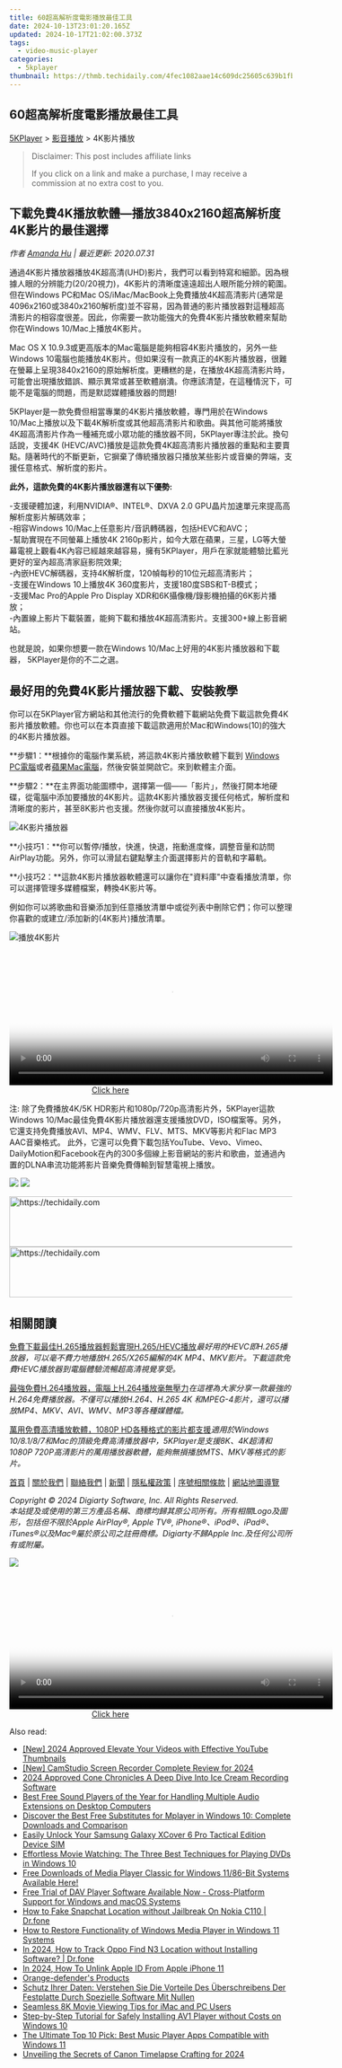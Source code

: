 ```yaml
---
title: 60超高解析度電影播放最佳工具
date: 2024-10-13T23:01:20.165Z
updated: 2024-10-17T21:02:00.373Z
tags:
  - video-music-player
categories:
  - 5kplayer
thumbnail: https://thmb.techidaily.com/4fec1082aae14c609dc25605c639b1fbe3c36aac7cabbe84615d93d1098bb494.jpg
---
```


## 60超高解析度電影播放最佳工具

[5KPlayer](https://tools.techidaily.com/5kplayer/products/) \> [影音播放](https://tools.techidaily.com/5kplayer/video-music-player/) \> 4K影片播放

>  Disclaimer: This post includes affiliate links
>
>  If you click on a link and make a purchase, I may receive a commission at no extra cost to you.
>

## 下載免費4K播放軟體—播放3840x2160超高解析度4K影片的最佳選擇

 _作者 [Amanda Hu](https://www.quora.com/profile/Amanda-Hu-21) | 最近更新: 2020.07.31_

通過4K影片播放器播放4K超高清(UHD)影片，我們可以看到特寫和細節。因為根據人眼的分辨能力(20/20視力)，4K影片的清晰度遠遠超出人眼所能分辨的範圍。但在Windows PC和Mac OS/iMac/MacBook上免費播放4K超高清影片(通常是4096x2160或3840x2160解析度)並不容易，因為普通的影片播放器對這種超高清影片的相容度很差。因此，你需要一款功能強大的免費4K影片播放軟體來幫助你在Windows 10/Mac上播放4K影片。

Mac OS X 10.9.3或更高版本的Mac電腦是能夠相容4K影片播放的，另外一些Windows 10電腦也能播放4K影片。但如果沒有一款真正的4K影片播放器，很難在螢幕上呈現3840x2160的原始解析度。更糟糕的是，在播放4K超高清影片時，可能會出現播放錯誤、顯示異常或甚至軟體崩潰。你應該清楚，在這種情況下，可能不是電腦的問題，而是默認媒體播放器的問題!

5KPlayer是一款免費但相當專業的4K影片播放軟體，專門用於在Windows 10/Mac上播放以及下載4K解析度或其他超高清影片和歌曲。與其他可能將播放4K超高清影片作為一種補充或小眾功能的播放器不同，5KPlayer專注於此。換句話說，支援4K (HEVC/AVC)播放是這款免費4K超高清影片播放器的重點和主要賣點。隨著時代的不斷更新，它摒棄了傳統播放器只播放某些影片或音樂的弊端，支援任意格式、解析度的影片。

**此外，這款免費的4K影片播放器還有以下優勢:**

\-支援硬體加速，利用NVIDIA®、INTEL®、DXVA 2.0 GPU晶片加速單元來提高高解析度影片解碼效率；  
 \-相容Windows 10/Mac上任意影片/音訊轉碼器，包括HEVC和AVC；  
 \-幫助實現在不同螢幕上播放4K 2160p影片，如今大眾在蘋果，三星，LG等大螢幕電視上觀看4K內容已經越來越容易，擁有5KPlayer，用戶在家就能體驗比藍光更好的室內超高清家庭影院效果;  
\-內嵌HEVC解碼器，支持4K解析度，120幀每秒的10位元超高清影片；  
\-支援在Windows 10上播放4K 360度影片，支援180度SBS和T-B模式；  
\-支援Mac Pro的Apple Pro Display XDR和6K攝像機/錄影機拍攝的6K影片播放；  
\-內置線上影片下載裝置，能夠下載和播放4K超高清影片。支援300+線上影音網站。

也就是說，如果你想要一款在Windows 10/Mac上好用的4K影片播放器和下載器， 5KPlayer是你的不二之選。

## 最好用的免費4K影片播放器下載、安裝教學

你可以在5KPlayer官方網站和其他流行的免費軟體下載網站免費下載這款免費4K影片播放軟體。你也可以在本頁直接下載這款適用於Mac和Windows(10)的強大的4K影片播放器。

**步驟1：**根據你的電腦作業系統，將這款4K影片播放軟體下載到 [Windows PC電腦](https://tools.techidaily.com/5kplayer/products/)或者[蘋果Mac電腦](https://tools.techidaily.com/5kplayer/products/)，然後安裝並開啟它。來到軟體主介面。

**步驟2：**在主界面功能圖標中，選擇第一個——「影片」，然後打開本地硬碟，從電腦中添加要播放的4K影片。這款4K影片播放器支援任何格式，解析度和清晰度的影片，甚至8K影片也支援。然後你就可以直接播放4K影片。 

![4K影片播放器](https://www.5kplayer.com/video-music-player-zh/img/5k-jp.jpg) 

**小技巧1：**你可以暫停/播放，快進，快退，拖動進度條，調整音量和訪問AirPlay功能。另外，你可以滑鼠右鍵點擊主介面選擇影片的音軌和字幕軌。

**小技巧2：**這款4K影片播放器軟體還可以讓你在"資料庫"中查看播放清單，你可以選擇管理多媒體檔案，轉換4K影片等。

例如你可以將歌曲和音樂添加到任意播放清單中或從列表中刪除它們；你可以整理你喜歡的或建立/添加新的(4K影片)播放清單。

![播放4K影片](https://www.5kplayer.com/video-music-player-zh/../video-music-player/img/5kplayer-4k.jpg) 

<!-- affiliate ads begin -->
<span id="1983446">
					<video width="576" height="240" style="cursor:pointer"
           poster="//a.impactradius-go.com/display-clicktoplayimage/1983446.png"
           onclick="if(!this.playClicked){this.play();this.setAttribute('controls',true);this.playClicked=true;}">
	   <source src="//a.impactradius-go.com/display-ad/22993-1983446">
	   <img src="//a.impactradius-go.com/display-clicktoplayimage/1983446.png" style="border: none; height: 100%; width: 100%; object-fit: contain">
	</video>
	<div style="width:360px;text-align:center"><a href="javascript:window.open(decodeURIComponent('https%3A%2F%2Fhomestyler.sjv.io%2Fc%2F5597632%2F1983446%2F22993'), '_blank');void(0);">Click here</a></div>
</span>
<img height="0" width="0" src="https://imp.pxf.io/i/5597632/1983446/22993" style="position:absolute;visibility:hidden;" border="0" />
<!-- affiliate ads end -->

注: 除了免費播放4K/5K HDR影片和1080p/720p高清影片外，5KPlayer這款Windows 10/Mac最佳免費4K影片播放器還支援播放DVD，ISO檔案等。另外，它還支持免費播放AVI、MP4、WMV、FLV、MTS、MKV等影片和Flac MP3 AAC音樂格式。 此外，它還可以免費下載包括YouTube、Vevo、Vimeo、DailyMotion和Facebook在內的300多個線上影音網站的影片和歌曲，並通過內置的DLNA串流功能將影片音樂免費傳輸到智慧電視上播放。

[![](https://www.5kplayer.com/video-music-player-zh/../button/freedownwhitewin-zh.png)](https://tools.techidaily.com/5kplayer/products/) [![](https://www.5kplayer.com/video-music-player-zh/../button/freedownwhitemac-zh.png)](https://tools.techidaily.com/5kplayer/products/) 

<!-- affiliate ads begin -->
<a href="https://aligracehair.sjv.io/c/5597632/1972698/19272" target="_top" id="1972698">
  <img src="//a.impactradius-go.com/display-ad/19272-1972698" border="0" alt="https://techidaily.com" width="728" height="90"/>
</a>
<img height="0" width="0" src="https://aligracehair.sjv.io/i/5597632/1972698/19272" style="position:absolute;visibility:hidden;" border="0" />
<!-- affiliate ads end -->

<!-- affiliate ads begin -->
<a href="https://ephamedtechinc.pxf.io/c/5597632/2137226/26400" target="_top" id="2137226">
  <img src="//a.impactradius-go.com/display-ad/26400-2137226" border="0" alt="https://techidaily.com" width="728" height="90"/>
</a>
<img height="0" width="0" src="https://ephamedtechinc.pxf.io/i/5597632/2137226/26400" style="position:absolute;visibility:hidden;" border="0" />
<!-- affiliate ads end -->

## 相關閱讀

[免費下載最佳H.265播放器輕鬆實現H.265/HEVC播放](https://tools.techidaily.com/5kplayer/video-music-player/)_最好用的HEVC即H.265播放器，可以毫不費力地播放H.265/X265編解的4K MP4、MKV影片。下載這款免費HEVC播放器到電腦體驗流暢超高清視覺享受。_

[最強免費H.264播放器，電腦上H.264播放毫無壓力](https://tools.techidaily.com/5kplayer/video-music-player/)_在這裡為大家分享一款最強的H.264免費播放器。不僅可以播放H.264、H.265 4K 和MPEG-4影片，還可以播放MP4、MKV、AVI、WMV、MP3等各種媒體檔。_

[萬用免費高清播放軟體，1080P HD各種格式的影片都支援](https://tools.techidaily.com/5kplayer/video-music-player/)_適用於Windows 10/8.1/8/7和Mac的頂級免費高清播放器中，5KPlayer是支援8K、4K超清和1080P 720P高清影片的萬用播放器軟體，能夠無損播放MTS、MKV等格式的影片。_

[首頁](https://tools.techidaily.com/5kplayer/products/) | [關於我們](https://tools.techidaily.com/5kplayer/products/) | [聯絡我們](https://tools.techidaily.com/5kplayer/products/) | [新聞](https://tools.techidaily.com/5kplayer/products/) | [隱私權政策](https://tools.techidaily.com/5kplayer/products/) | [序號相關條款](https://tools.techidaily.com/5kplayer/products/) | [網站地圖導覽](https://tools.techidaily.com/5kplayer/products/)

_Copyright © 2024 Digiarty Software, Inc. All Rights Reserved._  
_本站提及或使用的第三方產品名稱、商標均歸其原公司所有。所有相關Logo及圖形，包括但不限於Apple AirPlay®, Apple TV®, iPhone®、iPod®、iPad®、iTunes®以及Mac®屬於原公司之註冊商標。Digiarty不歸Apple Inc.及任何公司所有或附屬。_

[![](https://www.5kplayer.com/video-music-player-zh/img/back.png)](https://www.5kplayer.com/video-music-player-zh/#)

<!-- affiliate ads begin -->
<span id="1982570">
					<video width="576" height="240" style="cursor:pointer"
           poster="//a.impactradius-go.com/display-clicktoplayimage/1982570.png"
           onclick="if(!this.playClicked){this.play();this.setAttribute('controls',true);this.playClicked=true;}">
	   <source src="//a.impactradius-go.com/display-ad/22993-1982570">
	   <img src="//a.impactradius-go.com/display-clicktoplayimage/1982570.png" style="border: none; height: 100%; width: 100%; object-fit: contain">
	</video>
	<div style="width:360px;text-align:center"><a href="javascript:window.open(decodeURIComponent('https%3A%2F%2Fhomestyler.sjv.io%2Fc%2F5597632%2F1982570%2F22993'), '_blank');void(0);">Click here</a></div>
</span>
<img height="0" width="0" src="https://imp.pxf.io/i/5597632/1982570/22993" style="position:absolute;visibility:hidden;" border="0" />
<!-- affiliate ads end -->

<ins class="adsbygoogle"
     style="display:block"
     data-ad-format="autorelaxed"
     data-ad-client="ca-pub-7571918770474297"
     data-ad-slot="1223367746"></ins>

<ins class="adsbygoogle"
     style="display:block"
     data-ad-client="ca-pub-7571918770474297"
     data-ad-slot="8358498916"
     data-ad-format="auto"
     data-full-width-responsive="true"></ins>

<span class="atpl-alsoreadstyle">Also read:</span>
<div><ul>
<li><a href="https://youtube-lab.techidaily.com/024-approved-elevate-your-videos-with-effective-youtube-thumbnails/"><u>[New] 2024 Approved Elevate Your Videos with Effective YouTube Thumbnails</u></a></li>
<li><a href="https://on-screen-recording.techidaily.com/new-camstudio-screen-recorder-complete-review-for-2024/"><u>[New] CamStudio Screen Recorder Complete Review for 2024</u></a></li>
<li><a href="https://screen-recording.techidaily.com/2024-approved-cone-chronicles-a-deep-dive-into-ice-cream-recording-software/"><u>2024 Approved Cone Chronicles A Deep Dive Into Ice Cream Recording Software</u></a></li>
<li><a href="https://video-ai-editor.techidaily.com/best-free-sound-players-of-the-year-for-handling-multiple-audio-extensions-on-desktop-computers/"><u>Best Free Sound Players of the Year for Handling Multiple Audio Extensions on Desktop Computers</u></a></li>
<li><a href="https://video-ai-editor.techidaily.com/discover-the-best-free-substitutes-for-mplayer-in-windows-10-complete-downloads-and-comparison/"><u>Discover the Best Free Substitutes for Mplayer in Windows 10: Complete Downloads and Comparison</u></a></li>
<li><a href="https://sim-unlock.techidaily.com/easily-unlock-your-samsung-galaxy-xcover-6-pro-tactical-edition-device-sim-by-drfone-android/"><u>Easily Unlock Your Samsung Galaxy XCover 6 Pro Tactical Edition Device SIM</u></a></li>
<li><a href="https://video-ai-editor.techidaily.com/effortless-movie-watching-the-three-best-techniques-for-playing-dvds-in-windows-10/"><u>Effortless Movie Watching: The Three Best Techniques for Playing DVDs in Windows 10</u></a></li>
<li><a href="https://video-ai-editor.techidaily.com/free-downloads-of-media-player-classic-for-windows-1186-bit-systems-available-here/"><u>Free Downloads of Media Player Classic for Windows 11/86-Bit Systems Available Here!</u></a></li>
<li><a href="https://video-ai-editor.techidaily.com/free-trial-of-dav-player-software-available-now-cross-platform-support-for-windows-and-macos-systems/"><u>Free Trial of DAV Player Software Available Now - Cross-Platform Support for Windows and macOS Systems</u></a></li>
<li><a href="https://location-social.techidaily.com/how-to-fake-snapchat-location-without-jailbreak-on-nokia-c110-drfone-by-drfone-virtual-android/"><u>How to Fake Snapchat Location without Jailbreak On Nokia C110 | Dr.fone</u></a></li>
<li><a href="https://video-ai-editor.techidaily.com/how-to-restore-functionality-of-windows-media-player-in-windows-11-systems/"><u>How to Restore Functionality of Windows Media Player in Windows 11 Systems</u></a></li>
<li><a href="https://android-location-track.techidaily.com/in-2024-how-to-track-oppo-find-n3-location-without-installing-software-drfone-by-drfone-virtual-android/"><u>In 2024, How to Track Oppo Find N3 Location without Installing Software? | Dr.fone</u></a></li>
<li><a href="https://apple-account.techidaily.com/in-2024-how-to-unlink-apple-id-from-apple-iphone-11-by-drfone-ios/"><u>In 2024, How To Unlink Apple ID From Apple iPhone 11</u></a></li>
<li><a href="https://tools.techidaily.com/orange-defender/products/"><u>Orange-defender's Products</u></a></li>
<li><a href="https://win-workspace.techidaily.com/schutz-ihrer-daten-verstehen-sie-die-vorteile-des-uberschreibens-der-festplatte-durch-spezielle-software-mit-nullen/"><u>Schutz Ihrer Daten: Verstehen Sie Die Vorteile Des Überschreibens Der Festplatte Durch Spezielle Software Mit Nullen</u></a></li>
<li><a href="https://video-ai-editor.techidaily.com/seamless-8k-movie-viewing-tips-for-imac-and-pc-users/"><u>Seamless 8K Movie Viewing Tips for iMac and PC Users</u></a></li>
<li><a href="https://video-ai-editor.techidaily.com/step-by-step-tutorial-for-safely-installing-av1-player-without-costs-on-windows-10/"><u>Step-by-Step Tutorial for Safely Installing AV1 Player without Costs on Windows 10</u></a></li>
<li><a href="https://video-ai-editor.techidaily.com/the-ultimate-top-10-pick-best-music-player-apps-compatible-with-windows-11/"><u>The Ultimate Top 10 Pick: Best Music Player Apps Compatible with Windows 11</u></a></li>
<li><a href="https://article-tips.techidaily.com/unveiling-the-secrets-of-canon-timelapse-crafting-for-2024/"><u>Unveiling the Secrets of Canon Timelapse Crafting for 2024</u></a></li>
</ul></div>

